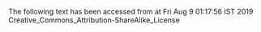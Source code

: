 The following text has been accessed from at Fri Aug 9 01:17:56 IST 2019
Creative_Commons_Attribution-ShareAlike_License
